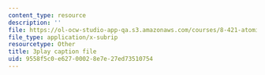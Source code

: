 ```yaml
---
content_type: resource
description: ''
file: https://ol-ocw-studio-app-qa.s3.amazonaws.com/courses/8-421-atomic-and-optical-physics-i-spring-2014/9558f5c0e62700028e7e27ed73510754_o3Oog9I25dA.srt
file_type: application/x-subrip
resourcetype: Other
title: 3play caption file
uid: 9558f5c0-e627-0002-8e7e-27ed73510754
---
```

